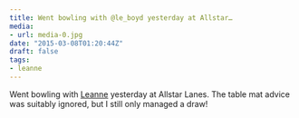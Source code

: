 ```yaml
---
title: Went bowling with @le_boyd yesterday at Allstar…
media:
- url: media-0.jpg
date: "2015-03-08T01:20:44Z"
draft: false
tags:
- leanne
---
```

Went bowling with [Leanne](/tags/leanne) yesterday at Allstar Lanes. The table mat advice was suitably ignored, but I still only managed a draw\!
